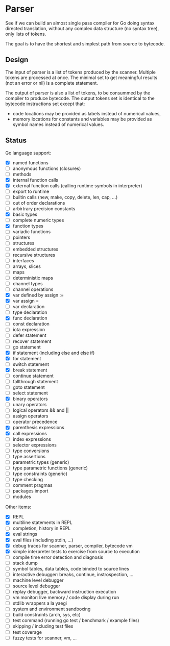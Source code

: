 # Parser

See if we can build an almost single pass compiler for Go doing syntax
directed translation, without any complex data structure (no syntax
tree), only lists of tokens.

The goal is to have the shortest and simplest path from source to
bytecode.

## Design

The input of parser is a list of tokens produced by the scanner.
Multiple tokens are processed at once. The minimal set to get
meaningful results (not an error or nil) is a complete statement.

The output of parser is also a list of tokens, to be consummed by
the compiler to produce bytecode. The output tokens set is identical
to the bytecode instructions set except that:

- code locations may be provided as labels instead of numerical
  values,
- memory locations for constants and variables may be provided as
  symbol names instead of numerical values.

## Status

Go language support:

- [x] named functions
- [ ] anonymous functions (closures)
- [ ] methods
- [x] internal function calls
- [x] external function calls (calling runtime symbols in interpreter)
- [ ] export to runtime
- [ ] builtin calls (new, make, copy, delete, len, cap, ...)
- [ ] out of order declarations
- [ ] arbirtrary precision constants
- [x] basic types
- [ ] complete numeric types
- [x] function types
- [ ] variadic functions
- [ ] pointers
- [ ] structures
- [ ] embedded structures
- [ ] recursive structures
- [ ] interfaces
- [ ] arrays, slices
- [ ] maps
- [ ] deterministic maps
- [ ] channel types
- [ ] channel operations
- [x] var defined by assign :=
- [x] var assign =
- [ ] var declaration
- [ ] type declaration
- [x] func declaration
- [ ] const declaration
- [ ] iota expression
- [ ] defer statement
- [ ] recover statement
- [ ] go statement
- [x] if statement (including else and else if)
- [x] for statement
- [ ] switch statement
- [x] break statement
- [ ] continue statement
- [ ] fallthrough statement
- [ ] goto statement
- [ ] select statement
- [x] binary operators
- [ ] unary operators
- [ ] logical operators && and ||
- [ ] assign operators
- [ ] operator precedence
- [x] parenthesis expressions
- [x] call expressions
- [ ] index expressions
- [ ] selector expressions
- [ ] type conversions
- [ ] type assertions
- [ ] parametric types (generic)
- [ ] type parametric functions (generic)
- [ ] type constraints (generic)
- [ ] type checking
- [ ] comment pragmas
- [ ] packages import
- [ ] modules

Other items:

- [x] REPL
- [x] multiline statements in REPL
- [ ] completion, history in REPL
- [x] eval strings
- [x] eval files (including stdin, ...)
- [x] debug traces for scanner, parser, compiler, bytecode vm
- [x] simple interpreter tests to exercise from source to execution
- [ ] compile time error detection and diagnosis
- [ ] stack dump
- [ ] symbol tables, data tables, code binded to source lines
- [ ] interactive debugger: breaks, continue, instrospection, ...
- [ ] machine level debugger
- [ ] source level debugger
- [ ] replay debugger, backward instruction execution
- [ ] vm monitor: live memory / code display during run
- [ ] stdlib wrappers a la yaegi
- [ ] system and environment sandboxing
- [ ] build constraints (arch, sys, etc)
- [ ] test command (running go test / benchmark / example files)
- [ ] skipping / including test files
- [ ] test coverage
- [ ] fuzzy tests for scanner, vm, ...
